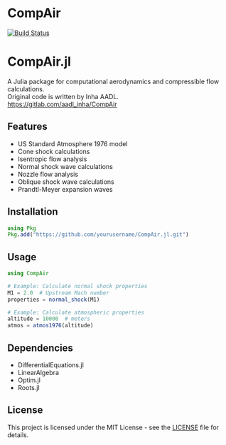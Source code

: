 # CompAir

[![Build Status](https://github.com/seawhanlee/CompAir.jl/actions/workflows/CI.yml/badge.svg?branch=main)](https://github.com/seawhanlee/CompAir.jl/actions/workflows/CI.yml?query=branch%3Amain)

# CompAir.jl

A Julia package for computational aerodynamics and compressible flow calculations.  
Original code is written by Inha AADL.  
https://gitlab.com/aadl_inha/CompAir

## Features

- US Standard Atmosphere 1976 model
- Cone shock calculations
- Isentropic flow analysis
- Normal shock wave calculations
- Nozzle flow analysis
- Oblique shock wave calculations
- Prandtl-Meyer expansion waves

## Installation

```julia
using Pkg
Pkg.add("https://github.com/yourusername/CompAir.jl.git")
```

## Usage

```julia
using CompAir

# Example: Calculate normal shock properties
M1 = 2.0  # Upstream Mach number
properties = normal_shock(M1)

# Example: Calculate atmospheric properties
altitude = 10000  # meters
atmos = atmos1976(altitude)
```

## Dependencies

- DifferentialEquations.jl
- LinearAlgebra
- Optim.jl
- Roots.jl

## License

This project is licensed under the MIT License - see the [LICENSE](LICENSE) file for details.
